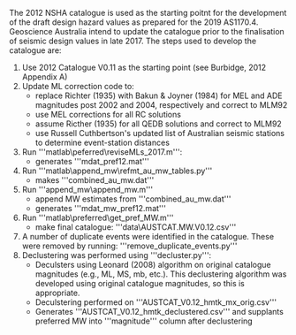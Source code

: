 The 2012 NSHA catalogue is used as the starting poitnt for the development of the draft design hazard values as prepared for the 2019 AS1170.4.  Geoscience Australia intend to update the catalogue prior to the finalisation of seismic design values in late 2017.  The steps used to develop the catalogue are:

1) Use 2012 Catalogue V0.11 as the starting point (see Burbidge, 2012 Appendix A)
2) Update ML correction code to:
	- replace Richter (1935) with Bakun & Joyner (1984) for MEL and ADE magnitudes post 2002 and 2004, respectively and correct to MLM92
	- use MEL corrections for all RC solutions
	- assume Ricther (1935) for all QEDB solutions and correct to MLM92
	- use Russell Cuthbertson's updated list of Australian seismic stations to determine event-station distances
3) Run '''matlab\peferred\reviseMLs_2017.m''':
	- generates '''mdat_pref12.mat'''
4) Run '''matlab\append_mw\refmt_au_mw_tables.py'''
	- makes '''combined_au_mw.dat'''
5) Run '''append_mw\append_mw.m'''
	- append MW estimates from '''combined_au_mw.dat'''
	- generates '''mdat_mw_pref12.mat'''
6) Run '''matlab\preferred\get_pref_MW.m'''
	- make final catalogue: '''data\AUSTCAT.MW.V0.12.csv'''
7) A number of duplicate events were identified in the catalogue.  These were removed by running: '''remove_duplicate_events.py'''
9) Declustering was performed using '''decluster.py''':
	- Deculsters using Leonard (2008) algorithm on original catalogue magnitudes (e.g., ML, MS, mb, etc.).  This declustering algorithm was developed using original catalogue magnitudes, so this is appropriate.
	- Deculstering performed on '''AUSTCAT_V0.12_hmtk_mx_orig.csv'''
	- Generates '''AUSTCAT_V0.12_hmtk_declustered.csv''' and supplants preferred MW into '''magnitude''' column after declustering
